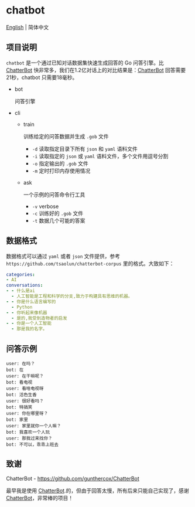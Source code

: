 # chatbot

[English](readme.md) | 简体中文

## 项目说明

`chatbot` 是一个通过已知对话数据集快速生成回答的 Go 问答引擎。比 [ChatterBot](https://github.com/gunthercox/ChatterBot) 快非常多，我们在1.2亿对话上的对比结果是：[ChatterBot](https://github.com/gunthercox/ChatterBot) 回答需要21秒，chatbot 只需要18毫秒。

* bot

  问答引擎

* cli
  
  * train
  
    训练给定的问答数据并生成 `.gob` 文件
  
    * `-d` 读取指定目录下所有 `json` 和 `yaml` 语料文件
    * `-i` 读取指定的 `json` 或 `yaml` 语料文件，多个文件用逗号分割
    * `-o` 指定输出的 `.gob` 文件
    * `-m` 定时打印内存使用情况
  
  * ask
  
    一个示例的问答命令行工具
  
    * `-v` verbose
    * `-c` 训练好的 `.gob` 文件
    * `-t` 数据几个可能的答案

## 数据格式

数据格式可以通过 `yaml` 或者 `json` 文件提供，参考 `https://github.com/tsaolun/chatterbot-corpus` 里的格式。大致如下：

```yaml
categories:
- AI
conversations:
- - 什么是ai
  - 人工智能是工程和科学的分支,致力于构建具有思维的机器。
- - 你是什么语言编写的
  - Python
- - 你听起来像机器
  - 是的,我受到造物者的启发
- - 你是一个人工智能
  - 那是我的名字。
```

## 问答示例

```text
user: 在吗？
bot: 在
user: 在干嘛呢？
bot: 看电视
user: 看啥电视呀
bot: 活色生香
user: 很好看吗？
bot: 特搞笑
user: 你在哪里呀？
bot: 家里
user: 家里就你一个人嘛？
bot: 我喜欢一个人玩
user: 那我过来找你？
bot: 不可以，乖乖上班去
```

## 致谢

ChatterBot - https://github.com/gunthercox/ChatterBot

最早我是使用 [ChatterBot](https://github.com/gunthercox/ChatterBot).的，但由于回答太慢，所有后来只能自己实现了，感谢 [ChatterBot](https://github.com/gunthercox/ChatterBot)，非常棒的项目！
